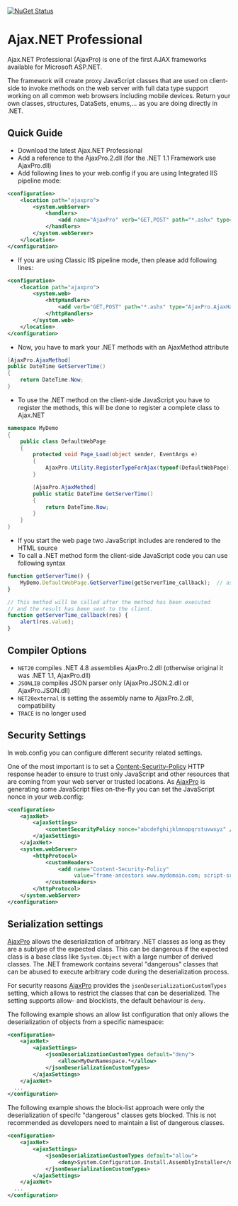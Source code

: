 [![NuGet Status](https://img.shields.io/nuget/v/AjaxNetProfessional?style=flat)](https://www.nuget.org/packages/AjaxNetProfessional/)

# Ajax.NET Professional

Ajax.NET Professional (AjaxPro) is one of the first AJAX frameworks available for Microsoft ASP.NET.

The framework will create proxy JavaScript classes that are used on client-side to invoke methods on the web server with full data type support working on all common web browsers including mobile devices. Return your own classes, structures, DataSets, enums,... as you are doing directly in .NET.

## Quick Guide

- Download the latest Ajax.NET Professional
- Add a reference to the AjaxPro.2.dll (for the .NET 1.1 Framework use AjaxPro.dll)
- Add following lines to your web.config if you are using Integrated IIS pipeline mode:

```XML
<configuration>
	<location path="ajaxpro">
		<system.webServer>
			<handlers>
				<add name="AjaxPro" verb="GET,POST" path="*.ashx" type="AjaxPro.AjaxHandlerFactory,AjaxPro.2" />
			</handlers>
		</system.webServer>
	</location>
</configuration>
```

- If you are using Classic IIS pipeline mode, then please add following lines:

```XML
<configuration>
	<location path="ajaxpro">
		<system.web>
			<httpHandlers>
				<add verb="GET,POST" path="*.ashx" type="AjaxPro.AjaxHandlerFactory,AjaxPro.2"/>
			</httpHandlers>
		</system.web>
	</location>
</configuration>
```

- Now, you have to mark your .NET methods with an AjaxMethod attribute

```C#
[AjaxPro.AjaxMethod]
public DateTime GetServerTime()
{
	return DateTime.Now;
}
```

- To use the .NET method on the client-side JavaScript you have to register the methods, this will be done to register a complete class to Ajax.NET

```C#
namespace MyDemo
{
	public class DefaultWebPage
	{
		protected void Page_Load(object sender, EventArgs e)
		{
			AjaxPro.Utility.RegisterTypeForAjax(typeof(DefaultWebPage));
		}

		[AjaxPro.AjaxMethod]
		public static DateTime GetServerTime()
		{
			return DateTime.Now;
		}
	}
}
```

- If you start the web page two JavaScript includes are rendered to the HTML source
- To call a .NET method form the client-side JavaScript code you can use following syntax

```JavaScript
function getServerTime() {
	MyDemo.DefaultWebPage.GetServerTime(getServerTime_callback);  // asynchronous call
}

// This method will be called after the method has been executed
// and the result has been sent to the client.
function getServerTime_callback(res) {
	alert(res.value);
}
```

## Compiler Options

- `NET20` compiles .NET 4.8 assemblies AjaxPro.2.dll (otherwise original it was .NET 1.1, AjaxPro.dll)
- `JSONLIB` compiles JSON parser only (AjaxPro.JSON.2.dll or AjaxPro.JSON.dll)
- `NET20external` is setting the assembly name to AjaxPro.2.dll, compatibility
- `TRACE` is no longer used

## Security Settings

In web.config you can configure different security related settings.

One of the most important is to set a [Content-Security-Policy](https://developer.mozilla.org/en-US/docs/Web/HTTP/Headers/Content-Security-Policy) HTTP response header to ensure to trust only JavaScript and other resources that are coming from your web server or trusted locations. As [AjaxPro](https://www.ajaxpro.info) is generating some JavaScript files on-the-fly you can set the JavaScript nonce in your web.config:

```XML
<configuration>
	<ajaxNet>
		<ajaxSettings>
			<contentSecurityPolicy nonce="abcdefghijklmnopqrstuvwxyz" />
		</ajaxSettings>
	</ajaxNet>
	<system.webServer>
		<httpProtocol>
			<customHeaders>
				<add name="Content-Security-Policy" 
					 value="frame-ancestors www.mydomain.com; script-src 'self' https://www.mydomain.com 'unsafe-eval' 'unsafe-hashes' 'nonce-abcdefghijklmnopqrstuvwxyz';" />
			</customHeaders>
		</httpProtocol>
	</system.webServer>
</configuration>
```

## Serialization settings

[AjaxPro](https://www.ajaxpro.info) allows the deserialization of arbitrary .NET classes as long as they are a subtype of the expected class. This can be dangerous if the expected class is a base class like `System.Object` with a large number of derived classes. The .NET framework contains several "dangerous" classes that can be abused to execute arbitrary code during the deserialization process.   

For security reasons [AjaxPro](https://www.ajaxpro.info) provides the `jsonDeserializationCustomTypes` setting, which allows to restrict the classes that can be deserialized. The setting supports allow- and blocklists, the default behaviour is `deny`.

The following example shows an allow list configuration that only allows the deserialization of objects from a specific namespace: 

```XML
<configuration>
	<ajaxNet>
		<ajaxSettings>
			<jsonDeserializationCustomTypes default="deny">
				<allow>MyOwnNamespace.*</allow>
			</jsonDeserializationCustomTypes>
		</ajaxSettings>
	</ajaxNet>
  ...
</configuration>
```

The following example shows the block-list approach were only the deserialization of specifc "dangerous" classes gets blocked. This is not recommended as developers need to maintain a list of dangerous classes.

```XML
<configuration>
	<ajaxNet>
		<ajaxSettings>
			<jsonDeserializationCustomTypes default="allow">
				<deny>System.Configuration.Install.AssemblyInstaller</deny>
			</jsonDeserializationCustomTypes>
		</ajaxSettings>
	</ajaxNet>
  ...
</configuration>
```
